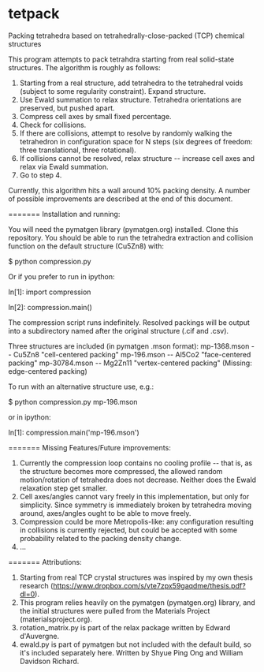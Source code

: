 tetpack
=======

Packing tetrahedra based on tetrahedrally-close-packed (TCP) chemical structures

This program attempts to pack tetrahdra starting from real solid-state structures. The algorithm is roughly as follows:

1. Starting from a real structure, add tetrahedra to the tetrahedral voids (subject to some regularity constraint).  Expand structure.
2. Use Ewald summation to relax structure.  Tetrahedra orientations are preserved, but pushed apart.
3. Compress cell axes by small fixed percentage.
4. Check for collisions.
5. If there are collisions, attempt to resolve by randomly walking the tetrahedron in configuration space for N steps (six degrees of freedom: three translational, three rotational).
6. If collisions cannot be resolved, relax structure -- increase cell axes and relax via Ewald summation.
7. Go to step 4.

Currently, this algorithm hits a wall around 10% packing density.  A number of possible improvements are described at the end of this document.

=======
Installation and running:

You will need the pymatgen library (pymatgen.org) installed.  Clone this repository. You should be able to run the tetrahedra extraction and collision function on the default structure (Cu5Zn8) with:

$ python compression.py

Or if you prefer to run in ipython:

In[1]: import compression

In[2]: compression.main()

The compression script runs indefinitely. Resolved packings will be output into a subdirectory named after the original structure (.cif and .csv).

Three structures are included (in pymatgen .mson format):
mp-1368.mson -- Cu5Zn8 "cell-centered packing"
mp-196.mson -- Al5Co2 "face-centered packing"
mp-30784.mson -- Mg2Zn11 "vertex-centered packing"
(Missing: edge-centered packing)

To run with an alternative structure use, e.g.:

$ python compression.py mp-196.mson

or in ipython:

In[1]: compression.main('mp-196.mson')

=======
Missing Features/Future improvements:

1. Currently the compression loop contains no cooling profile -- that is, as the structure becomes more compressed, the allowed random motion/rotation of tetrahedra does not decrease. Neither does the Ewald relaxation step get smaller.
2. Cell axes/angles cannot vary freely in this implementation, but only for simplicity.  Since symmetry is immediately broken by tetrahedra moving around, axes/angles ought to be able to move freely.
3. Compression could be more Metropolis-like: any configuration resulting in collisions is currently rejected, but could be accepted with some probability related to the packing density change.
4. ...

=======
Attributions:

1. Starting from real TCP crystal structures was inspired by my own thesis research (https://www.dropbox.com/s/vte7zpx59gaqdme/thesis.pdf?dl=0).
2. This program relies heavily on the pymatgen (pymatgen.org) library, and the initial structures were pulled from the Materials Project (materialsproject.org).
3. rotation_matrix.py is part of the relax package written by Edward d'Auvergne.
4. ewald.py is part of pymatgen but not included with the default build, so it's included separately here. Written by Shyue Ping Ong and William Davidson Richard.
